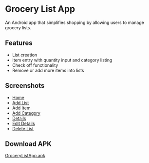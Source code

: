 # Grocery List App 

An Android app that simplifies shopping by allowing users to manage grocery lists. 

## Features
- List creation
- Item entry with quantity input and category listing
- Check off functionality 
- Remove or add more items into lists

## Screenshots
- [Home](screenshots/home.png)
- [Add List](screenshots/addList.png)
- [Add Item](screenshots/addItem.png)
- [Add Category](screenshots/addCategory.png)
- [Details](screenshots/details.png)
- [Edit Details](screenshots/editDetails.png)
- [Delete List](screenshots/deleteList.png)

## Download APK
[GroceryListApp.apk](APK/GroceryListApp.apk)